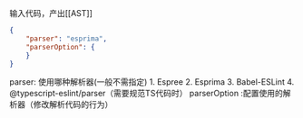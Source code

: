 输入代码，产出[[AST]] 

```json
{
	"parser": "esprima",
	"parserOption": {
	}
}
```
parser: 使用哪种解析器(一般不需指定)
	1. Espree
	2. Esprima 
	3. Babel-ESLint
	4. @typescript-eslint/parser（需要规范TS代码时）
parserOption :配置使用的解析器（修改解析代码的行为）